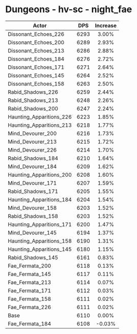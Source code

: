 # Dungeons - hv-sc - night_fae
| Actor | DPS | Increase |
|---|:---:|:---:|
|Dissonant_Echoes_226|6293|3.00%|
|Dissonant_Echoes_200|6289|2.93%|
|Dissonant_Echoes_213|6286|2.88%|
|Dissonant_Echoes_184|6276|2.72%|
|Dissonant_Echoes_171|6271|2.64%|
|Dissonant_Echoes_145|6264|2.52%|
|Dissonant_Echoes_158|6263|2.50%|
|Rabid_Shadows_226|6259|2.44%|
|Rabid_Shadows_213|6248|2.26%|
|Rabid_Shadows_200|6247|2.24%|
|Haunting_Apparitions_226|6223|1.85%|
|Haunting_Apparitions_213|6218|1.77%|
|Mind_Devourer_200|6216|1.73%|
|Mind_Devourer_213|6215|1.72%|
|Mind_Devourer_226|6214|1.70%|
|Rabid_Shadows_184|6210|1.64%|
|Mind_Devourer_184|6209|1.62%|
|Haunting_Apparitions_200|6208|1.60%|
|Mind_Devourer_171|6207|1.59%|
|Rabid_Shadows_171|6205|1.55%|
|Haunting_Apparitions_184|6204|1.54%|
|Mind_Devourer_158|6203|1.52%|
|Rabid_Shadows_158|6203|1.52%|
|Haunting_Apparitions_171|6200|1.47%|
|Mind_Devourer_145|6194|1.37%|
|Haunting_Apparitions_158|6190|1.31%|
|Haunting_Apparitions_145|6180|1.15%|
|Rabid_Shadows_145|6161|0.83%|
|Fae_Fermata_200|6118|0.13%|
|Fae_Fermata_145|6117|0.11%|
|Fae_Fermata_213|6114|0.07%|
|Fae_Fermata_171|6112|0.03%|
|Fae_Fermata_158|6111|0.02%|
|Fae_Fermata_226|6111|0.02%|
|Base|6110|0.00%|
|Fae_Fermata_184|6108|-0.03%|
